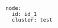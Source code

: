<pre class="file" data-filename="envoy.yaml" data-target="prepend">
node:
  id: id_1
  cluster: test
</pre>

